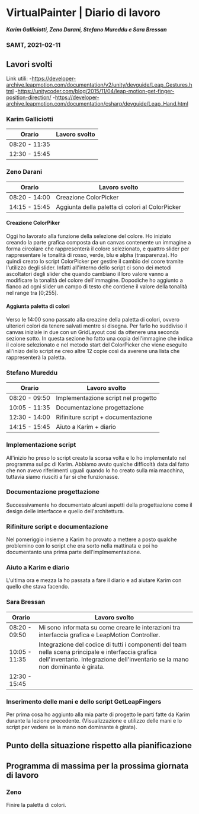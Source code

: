 # VirtualPainter | Diario di lavoro
##### Karim Galliciotti, Zeno Darani, Stefano Mureddu e Sara Bressan
### SAMT, 2021-02-11

## Lavori svolti

Link utili:
-https://developer-archive.leapmotion.com/documentation/v2/unity/devguide/Leap_Gestures.html
-https://unitycoder.com/blog/2015/11/04/leap-motion-get-finger-position-direction/
-https://developer-archive.leapmotion.com/documentation/csharp/devguide/Leap_Hand.html


### Karim Galliciotti


|Orario        |Lavoro svolto                 |
|--------------|------------------------------|
|08:20 - 11:35 | |
|12:30 - 15:45 | |


### Zeno Darani


|Orario        |Lavoro svolto                 |
|--------------|------------------------------|
|08:20 - 14:00 | Creazione ColorPicker|
|14:15 - 15:45 | Aggiunta della paletta di colori al ColorPicker|

#### Creazione ColorPiker
Oggi ho lavorato alla funzione della selezione del colore. Ho iniziato creando la parte grafica composta da un canvas contenente un immagine a forma circolare che rappresenterà il colore selezionato, e quattro slider per rappresentare le tonalità di rosso, verde, blu e alpha (trasparenza). Ho quindi creato lo script ColorPicker per gestire il cambio del coore tramite l'utilizzo degli slider. Infatti all'interno dello script ci sono dei metodi ascoltatori degli slider che quando cambiano il loro valore vanno a modificare la tonalità del colore dell'immagine. Dopodiche ho aggiunto a fianco ad ogni slider un campo di testo che contiene il valore della tonalità nel range tra [0;255].

#### Aggiunta paletta di colori
Verso le 14:00 sono passato alla creazine della paletta di colori, ovvero ulteriori colori da tenere salvati mentre si disegna. Per farlo ho suddiviso il canvas iniziale in due con un GridLayout così da ottenere una seconda sezione sotto. In questa sezione ho fatto una copia dell'immagine che indica il colore selezionato e nel metodo start del ColorPicker  che viene eseguito all'inizo dello script ne creo altre 12 copie così da averene una lista che rappresenterà la paletta.

### Stefano Mureddu


|Orario        |Lavoro svolto                 |
|--------------|------------------------------|
|08:20 - 09:50 |Implementazione script nel progetto|
|10:05 - 11:35 |Documentazione progettazione|
|12:30 - 14:00 |Rifiniture script + documentazione|
|14:15 - 15:45 |Aiuto a Karim + diario|

### Implementazione script
All'inizio ho preso lo script creato la scorsa volta e lo ho implementato nel programma sul pc di Karim. Abbiamo avuto qualche difficoltà data dal fatto che non avevo riferimenti uguali quando lo ho creato sulla mia macchina, tuttavia siamo riusciti a far si che funzionasse.
### Documentazione progettazione
Successivamente ho documentato alcuni aspetti della progettazione come il design delle interfacce e quello dell'architettura.
### Rifiniture script e documentazione
Nel pomeriggio insieme a Karim ho provato a mettere a posto qualche problemino con lo script che era sorto nella mattinata e poi ho documentanto una prima parte dell'implmementazione.
### Aiuto a Karim e diario
L'ultima ora e mezza la ho passata a fare il diario e ad aiutare Karim con quello che stava facendo.




### Sara Bressan


|Orario        |Lavoro svolto                 |
|--------------|------------------------------|
|08:20 - 09:50 | Mi sono informata su come creare le interazioni tra interfaccia grafica e LeapMotion Controller.|
|10:05 - 11:35 | Integrazione del codice di tutti i componenti del team nella scena principale e interfaccia grafica dell'inventario. Integrazione dell'inventario se la mano non dominante è girata.|
|12:30 - 15:45 ||

### Inserimento delle mani e dello script GetLeapFingers
Per prima cosa ho aggiunto alla mia parte di progetto le parti fatte da Karim durante la lezione precedente.
(Visualizzazione e utilizzo delle mani e lo script per vedere se la mano non dominante è girata).

##  Punto della situazione rispetto alla pianificazione



## Programma di massima per la prossima giornata di lavoro
### Zeno
Finire la paletta di colori.

